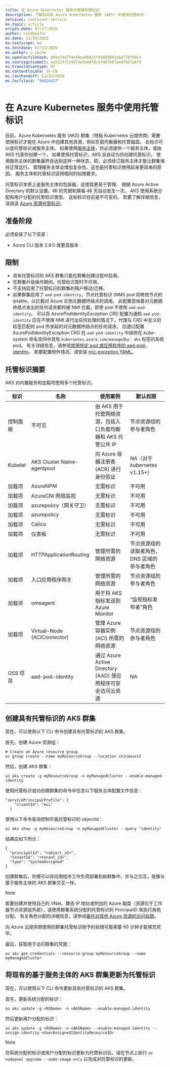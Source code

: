```yaml
---
title: 在 Azure Kubernetes 服务中使用托管标识
description: 了解如何在 Azure Kubernetes 服务 (AKS) 中使用托管标识
services: container-service
ms.topic: article
origin.date: 07/17/2020
author: rockboyfor
ms.date: 11/30/2020
ms.testscope: no
ms.testdate: 07/13/2020
ms.author: v-yeche
ms.openlocfilehash: 89da74d7f4e59ea0b8c5fd4889003a64778fb9ce
ms.sourcegitcommit: ea52237124974eda84f8cef4bf067ae978d7a87d
ms.translationtype: HT
ms.contentlocale: zh-CN
ms.lasthandoff: 11/25/2020
ms.locfileid: "96024437"
---
```

<!--Verified successfully-->
# <a name="use-managed-identities-in-azure-kubernetes-service"></a>在 Azure Kubernetes 服务中使用托管标识

目前，Azure Kubernetes 服务 (AKS) 群集（特指 Kubernetes 云提供商）需要使用标识才能在 Azure 中创建其他资源，例如负载均衡器和托管磁盘。 此标识可以是托管标识或服务主体。 如果使用[服务主体](kubernetes-service-principal.md)，你必须提供一个服务主体，或由 AKS 代表你创建一个。 如果使用托管标识，AKS 会自动为你创建托管标识。 使用服务主体的群集最终会达到这样一种状态，即，必须续订服务主体才能让群集保持正常运行。 管理服务主体会增加复杂性，这也是托管标识使用起来更简单的原因。 服务主体和托管标识适用相同的权限要求。

托管标识本质上是服务主体的包装器，这使其更易于管理。 根据 Azure Active Directory 的默认设置，MI 的凭据轮换每 46 天自动发生一次。 AKS 使用系统分配和用户分配的托管标识类型。 这些标识目前是不可变的。 若要了解详细信息，请阅读 [Azure 资源托管标识](../active-directory/managed-identities-azure-resources/overview.md)。

## <a name="before-you-begin"></a>准备阶段

必须安装了以下资源：

- Azure CLI 版本 2.8.0 或更高版本

## <a name="limitations"></a>限制

* 具有托管标识的 AKS 群集只能在群集创建过程中启用。
* 在群集升级操作期间，托管标识暂时不可用。
* 不支持启用了托管标识的群集的租户移动/迁移。
* 如果群集启用了 `aad-pod-identity`，节点托管标识 (NMI) pod 将修改节点的 iptable，以拦截对 Azure 实例元数据终结点的调用。 此配置意味着对元数据终结点发出的任何请求都将被 NMI 拦截，即使 pod 不使用 `aad-pod-identity`。 可以将 AzurePodIdentityException CRD 配置为通知 `aad-pod-identity` 应在不使用 NMI 进行出任何处理的情况下，代理与 CRD 中定义的标签匹配的 pod 所发起的对元数据终结点的任何请求。 应通过配置 AzurePodIdentityException CRD 在 `aad-pod-identity` 中排除在 _kube-system_ 命名空间中具有 `kubernetes.azure.com/managedby: aks` 标签的系统 pod。 有关详细信息，请参阅[禁用特定 pod 或应用程序的 aad-pod-identity](https://azure.github.io/aad-pod-identity/docs/configure/application_exception)。
    若要配置例外情况，请安装 [mic-exception YAML](https://github.com/Azure/aad-pod-identity/blob/master/deploy/infra/mic-exception.yaml)。

## <a name="summary-of-managed-identities"></a>托管标识摘要

AKS 对内置服务和加载项使用多个托管标识。

<!--Not Available on  Bring your own identity COLUMN-->

| 标识                       | 名称    | 使用案例 | 默认权限 |
|--------------------------------|---------|----------|---------------------|
| 控制面板 | 不可见 | 由 AKS 用于托管网络资源，包括入口负载均衡器和 AKS 托管公共 IP | 节点资源组的参与者角色 |
| Kubelet | AKS Cluster Name-agentpool | 向 Azure 容器注册表 (ACR) 进行身份验证 | NA（对于 kubernetes v1.15+） |
| 加载项 | AzureNPM | 无需标识 | 不可用 |
| 加载项 | AzureCNI 网络监视 | 无需标识 | 不可用 |
| 加载项 | azurepolicy（网关守卫） | 无需标识 | 不可用 |
| 加载项 | azurepolicy | 无需标识 | 不可用 |
| 加载项 | Calico | 无需标识 | 不可用 |
| 加载项 | 仪表板 | 无需标识 | 不可用 |
| 加载项 | HTTPApplicationRouting | 管理所需的网络资源 | 节点资源组的读取者角色，DNS 区域的参与者角色 |
| 加载项 | 入口应用程序网关 | 管理所需的网络资源| 节点资源组的参与者角色 |
| 加载项 | omsagent | 用于将 AKS 指标发送到 Azure Monitor | “监视指标发布者”角色 |
| 加载项 | Virtual-Node (ACIConnector) | 管理 Azure 容器实例 (ACI) 所需的网络资源 | 节点资源组的参与者角色 |
| OSS 项目 | aad-pod-identity | 通过 Azure Active Directory (AAD) 使应用程序可安全访问云资源 | NA |

## <a name="create-an-aks-cluster-with-managed-identities"></a>创建具有托管标识的 AKS 群集

现在，可以使用以下 CLI 命令创建具有托管标识的 AKS 群集。

首先，创建 Azure 资源组：

```azurecli
# Create an Azure resource group
az group create --name myResourceGroup --location chinaeast2
```

然后，创建 AKS 群集：

```azurecli
az aks create -g myResourceGroup -n myManagedCluster --enable-managed-identity
```

使用托管标识成功创建群集的命令中包含以下服务主体配置文件信息：

```output
"servicePrincipalProfile": {
    "clientId": "msi"
  }
```

使用以下命令查询控制平面托管标识的 objectid：

```azurecli
az aks show -g myResourceGroup -n myManagedCluster --query "identity"
```

结果应如下所示：

```output
{
  "principalId": "<object_id>",   
  "tenantId": "<tenant_id>",      
  "type": "SystemAssigned"                                 
}
```

创建群集后，你便可以将应用程序工作负荷部署到新群集中，并与之交互，就像与基于服务主体的 AKS 群集交互一样。

> [!NOTE]
> 若要创建并使用自己的 VNet、静态 IP 地址或附加的 Azure 磁盘（资源位于工作器节点资源组外部），请使用群集系统分配的托管标识的 PrincipalID 来执行角色分配。 有关角色分配的详细信息，请参阅[委托对其他 Azure 资源的访问权限](kubernetes-service-principal.md#delegate-access-to-other-azure-resources)。
>
> 向 Azure 云提供商使用的群集托管标识授予的权限可能需要 60 分钟才能填充完毕。

最后，获取用于访问群集的凭据：

```azurecli
az aks get-credentials --resource-group myResourceGroup --name myManagedCluster
```
## <a name="update-an-existing-service-principal-based-aks-cluster-to-managed-identities"></a>将现有的基于服务主体的 AKS 群集更新为托管标识

现在，可以使用以下 CLI 命令更新具有托管标识的 AKS 群集。

首先，更新系统分配的标识：

```azurecli
az aks update -g <RGName> -n <AKSName> --enable-managed-identity
```

然后更新用户分配的标识：

```azurecli
az aks update -g <RGName> -n <AKSName> --enable-managed-identity --assign-identity <UserAssignedIdentityResourceID> 
```
> [!NOTE]
> 将系统分配的标识或用户分配的标识更新为托管标识后，请在节点上执行 `az nodepool upgrade --node-image-only` 以完成对托管标识的更新。

<!--Not Available on ## Bring your own control plane MI (Preview)-->
<!--Not Available on ## Next steps-->
<!--Not Available on [Azure Resource Manager (ARM) templates ][aks-arm-template]-->

<!-- LINKS - external -->

<!--Not Available on [aks-arm-template]: https://docs.microsoft.com/azure/templates/microsoft.containerservice/managedclusters-->

[az-identity-create]: https://docs.microsoft.com/cli/azure/identity?view=azure-cli-latest#az_identity_create&preserve-view=true
[az-identity-list]: https://docs.microsoft.com/cli/azure/identity?view=azure-cli-latest#az_identity_list&preserve-view=true

<!-- Update_Description: update meta properties, wording update, update link -->
